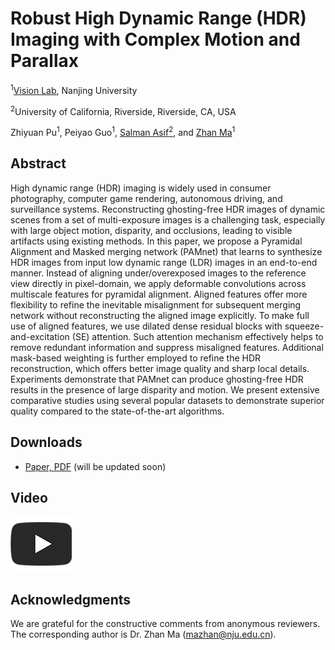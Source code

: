 # Robust High Dynamic Range (HDR) Imaging with Complex Motion and Parallax

<sup>1</sup>[Vision Lab](https://vision.nju.edu.cn/), Nanjing University

<sup>2</sup>University of California, Riverside, Riverside, CA, USA

Zhiyuan Pu<sup>1</sup>, Peiyao Guo<sup>1</sup>, [Salman Asif<sup>2</sup>](https://intra.ece.ucr.edu/~sasif/index.html), and [Zhan Ma](https://vision.nju.edu.cn/fc/d3/c29470a457939/page.htm)<sup>1</sup>

## Abstract
High dynamic range (HDR) imaging is widely used in consumer photography, computer game rendering, autonomous driving, and surveillance systems. Reconstructing ghosting-free HDR images of dynamic scenes from a set of multi-exposure images is a challenging task, especially with large object motion, disparity, and occlusions, leading to visible artifacts using existing methods. In this paper, we propose a Pyramidal Alignment and Masked merging network (PAMnet) that learns to synthesize HDR images from input low dynamic range (LDR) images in an end-to-end manner. Instead of aligning under/overexposed images to the reference view directly in pixel-domain, we apply deformable convolutions across multiscale features for pyramidal alignment. Aligned features offer more flexibility to refine the inevitable misalignment for subsequent merging network without reconstructing the aligned image explicitly. To make full use of aligned features, we use dilated dense residual blocks with squeeze-and-excitation (SE) attention. Such attention mechanism effectively helps to remove redundant information and suppress misaligned features. Additional mask-based weighting is further employed to refine the HDR reconstruction, which offers better image quality and sharp local details. Experiments demonstrate that PAMnet can produce ghosting-free HDR results in the presence of large disparity and motion. We present extensive comparative studies using several popular datasets to demonstrate superior quality compared to the state-of-the-art algorithms.

## Downloads
* [Paper, PDF]()
(will be updated soon)

## Video
![video](./images/youtube_icon_darkCrop.png)

## Acknowledgments
We are grateful for the constructive comments from anonymous reviewers. The corresponding author is Dr. Zhan Ma (mazhan@nju.edu.cn).
